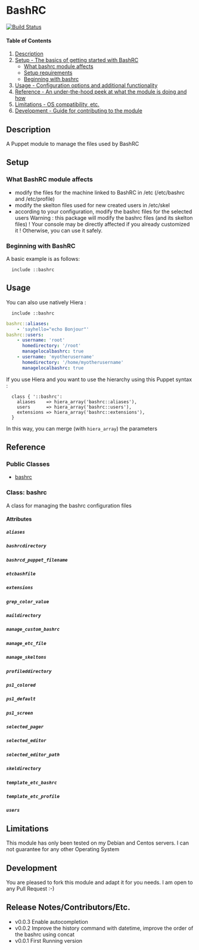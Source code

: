 # BashRC

[![Build Status](https://travis-ci.org/lvicainne/lvicainne-bashrc.svg?branch=master)](https://travis-ci.org/lvicainne/lvicainne-bashrc)

#### Table of Contents

1. [Description](#description)
2. [Setup - The basics of getting started with BashRC](#setup)
    * [What bashrc module affects](#what-bashrc-module-affects)
    * [Setup requirements](#setup-requirements)
    * [Beginning with bashrc](#beginning-with-bashrc)
3. [Usage - Configuration options and additional functionality](#usage)
4. [Reference - An under-the-hood peek at what the module is doing and how](#reference)
5. [Limitations - OS compatibility, etc.](#limitations)
6. [Development - Guide for contributing to the module](#development)

## Description

A Puppet module to manage the files used by BashRC

## Setup

### What BashRC module affects 

* modify the files for the machine linked to BashRC in /etc (/etc/bashrc and /etc/profile)
* modify the  skelton files used for new created users in /etc/skel
* according to your configuration, modify the bashrc files for the selected users
Warning : this package will modify the bashrc files (and its skelton files) ! Your console may be directly affected if you already customized it !
Otherwise, you can use it safely.

### Beginning with BashRC	

A basic example is as follows:

```puppet
  include ::bashrc
```

## Usage

You can also use natively Hiera :


```puppet
  include ::bashrc
```

```yaml
bashrc::aliases:
    - 'sayhello="echo Bonjour"'
bashrc::users:
    - username: 'root'
      homedirectory: '/root'
      managelocalbashrc: true
    - username: 'myotherusername'
      homedirectory: '/home/myotherusername'
      managelocalbashrc: true
```

If you use Hiera and you want to use the hierarchy using this Puppet syntax :

```puppet
  class { '::bashrc':
    aliases    => hiera_array('bashrc::aliases'),
    users      => hiera_array('bashrc::users'),
    extensions => hiera_array('bashrc::extensions'),
  }
```

In this way, you can merge (with `hiera_array`) the parameters

## Reference

### Public Classes

* [bashrc](#class-bashrc)

### Class: bashrc

A class for managing the bashrc configuration files

#### Attributes

##### `aliases`
##### `bashrcdirectory`
##### `bashrcd_puppet_filename`
##### `etcbashfile`
##### `extensions`
##### `grep_color_value`
##### `maildirectory`
##### `manage_custom_bashrc`
##### `manage_etc_file`
##### `manage_skeltons`
##### `profileddirectory`
##### `ps1_colored`
##### `ps1_default`
##### `ps1_screen`
##### `selected_pager`
##### `selected_editor`
##### `selected_editor_path`
##### `skeldirectory`
##### `template_etc_bashrc`
##### `template_etc_profile`
##### `users`

## Limitations

This module has only been tested on my Debian and Centos servers. I can not guarantee for any other Operating System

## Development

You are pleased to fork this module and adapt it for you needs. I am open to any Pull Request :-)

## Release Notes/Contributors/Etc. 

* v0.0.3 Enable autocompletion
* v0.0.2 Improve the history command with datetime, improve the order of the bashrc using concat
* v0.0.1 First Running version

